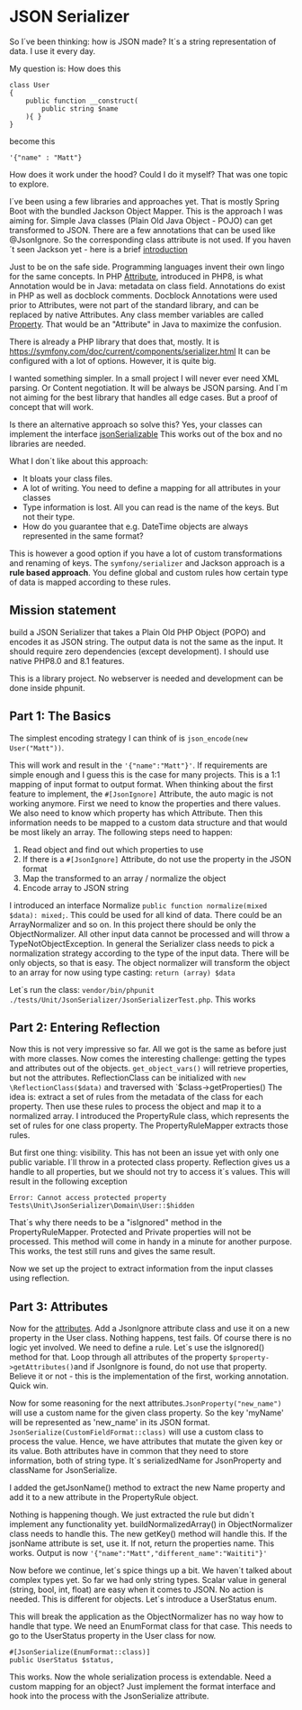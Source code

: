 # JSON Serializer

So I´ve been thinking: how is JSON made? It´s a string representation of data. I use it every day.

My question is: How does this
```
class User
{
    public function __construct(
        public string $name
    ){ }
}
```
become this
```
'{"name" : "Matt"}
```

How does it work under the hood? Could I do it myself? That was one topic to explore.

I´ve been using a few libraries and approaches yet. That is mostly Spring Boot with the bundled Jackson Object Mapper.
This is the approach I was aiming for. Simple Java classes (Plain Old Java Object - POJO) can get transformed to JSON.
There are a few annotations that can be used like @JsonIgnore. So the corresponding class attribute is not used. If you
haven´t seen Jackson yet - here is a brief [introduction](https://www.baeldung.com/jackson-annotations)

Just to be on the safe side. Programming languages invent their own lingo for the same concepts. In PHP
[Attribute](https://www.php.net/manual/en/language.attributes.overview.php), introduced in PHP8, is what Annotation would be in Java: metadata
on class field. Annotations do exist in PHP as well as docblock comments. Docblock Annotations were used prior to Attributes, were not part of the 
standard library, and can be replaced by native Attributes.
Any class member variables are called [Property](https://www.php.net/manual/en/language.oop5.properties.php). That would
be an "Attribute" in Java to maximize the confusion.

There is already a PHP library that does that, mostly. It is https://symfony.com/doc/current/components/serializer.html
It can be configured with a lot of options. However, it is quite big. 

I wanted something simpler. In a small project I will never ever need XML parsing. Or Content negotiation. It will be
always be JSON parsing. And I´m not aiming for the best library that handles all edge cases. But a proof of concept
that will work.

Is there an alternative approach so solve this? Yes, your classes can implement the interface 
[jsonSerializable](https://www.php.net/manual/en/jsonserializable.jsonserialize.php)
This works out of the box and no libraries are needed. 

What I don´t like about this approach:
* It bloats your class files. 
* A lot of writing. You need to define a mapping for all attributes in your classes
* Type information is lost. All you can read is the name of the keys. But not their type.
* How do you guarantee that e.g. DateTime objects are always represented in the same format?

This is however a good option if you have a lot of custom transformations and renaming of keys. The `symfony/serializer`
and Jackson approach is a **rule based approach**. You define global and custom rules how certain type of data is mapped
according to these rules.

## Mission statement
build a JSON Serializer that takes a Plain Old PHP Object (POPO) and encodes it as JSON string. The
output data is not the same as the input. It should require zero dependencies (except development). I should use 
native PHP8.0 and 8.1 features.

This is a library project. No webserver is needed and development can be done inside phpunit.

## Part 1: The Basics
The simplest encoding strategy I can think of is `json_encode(new User("Matt"))`. 

This will work and result in the 
`'{"name":"Matt"}'`. If requirements are simple enough and I guess this is the case for many projects. This is a 1:1 mapping
of input format to output format. When thinking about the first feature to implement, the `#[JsonIgnore]` Attribute, the
auto magic is not working anymore. First we need to know the properties and there values. We also need to know which
property has which Attribute. Then this information needs to be mapped to a custom data structure and that would be most
likely an array. The following steps need to happen:

1. Read object and find out which properties to use
2. If there is a `#[JsonIgnore]` Attribute, do not use the property in the JSON format
3. Map the transformed to an array / normalize the object
4. Encode array to JSON string

I introduced an interface Normalize `public function normalize(mixed $data): mixed;`. This could be used for all kind of
data. There could be an ArrayNormalizer and so on. In this project there should be only the ObjectNormalizer. All other
input data cannot be processed and will throw a TypeNotObjectException. In general the Serializer class needs to pick a
normalization strategy according to the type of the input data. There will be only objects, so that is easy.
The object normalizer will transform the object to an array for now using type casting: `return (array) $data`

Let´s run the class: `vendor/bin/phpunit ./tests/Unit/JsonSerializer/JsonSerializerTest.php`. This works

## Part 2: Entering Reflection
Now this is not very impressive so far. All we got is the same as before just with more classes. Now comes the interesting 
challenge: getting the types and attributes out of the objects. `get_object_vars()` will retrieve properties, but not the
attributes. ReflectionClass can be initialized with `new \ReflectionClass($data)` and traversed with `$class->getProperties()
The idea is: extract a set of rules from the metadata of the class for each property. Then use these rules to process the
object and map it to a normalized array.
I introduced the PropertyRule class, which represents the set of rules for one class property. The PropertyRuleMapper 
extracts those rules.

But first one thing: visibility. This has not been an issue yet with only one public variable. I´ll throw in a protected 
class property. Reflection gives us a handle to all properties, but we should not try to access it´s values. This will 
result in the following exception

`Error: Cannot access protected property Tests\Unit\JsonSerializer\Domain\User::$hidden`

That´s why there needs to be a "isIgnored" method in the PropertyRuleMapper. Protected and Private properties will not 
be processed. This method will come in handy in a minute for another purpose. This works, the test still runs and gives 
the same result.

Now we set up the project to extract information from the input classes using reflection.

## Part 3: Attributes
Now for the [attributes](https://www.php.net/manual/en/language.attributes.overview.php). Add a JsonIgnore attribute 
class and use it on a new property in the User class. Nothing happens, test fails. Of course there is no logic yet 
involved.
We need to define a rule. Let´s use the isIgnored() method for that. Loop through all attributes of the property 
`$property->getAttributes()`and if JsonIgnore is found, do not use that property. Believe it or not - this is 
the implementation of the first, working annotation. Quick win.

Now for some reasoning for the next attributes.`JsonProperty("new_name")` will use a custom name for the given class 
property. So the key 'myName' will be represented as 'new_name' in its JSON format. 
`JsonSerialize(CustomFieldFormat::class)` will use a custom class to process the value. Hence, we have 
attributes that mutate the given key or its value. Both attributes have in common that they need to store information,
both of string type. It´s serializedName for JsonProperty and className for JsonSerialize.

I added the getJsonName() method to extract the new Name property and add it to a new attribute in the PropertyRule 
object. 

Nothing is happening though. We just extracted the rule but didn´t implement any functionality yet. buildNormalizedArray()
in ObjectNormalizer class needs to handle this. The new getKey() method will handle this. If the jsonName attribute is 
set, use it. If not, return the properties name. This works. Output is now `'{"name":"Matt","different_name":"Waititi"}'`

Now before we continue, let´s spice things up a bit. We haven´t talked about complex types yet. So far we had only 
string types. Scalar value in general (string, bool, int, float) are easy when it comes to JSON. No action is needed.
This is different for objects. Let´s introduce a UserStatus enum.

This will break the application as the ObjectNormalizer has no way how to handle that type. We need an EnumFormat class
for that case. This needs to go to the UserStatus property in the User class for now.
```
#[JsonSerialize(EnumFormat::class)]
public UserStatus $status,
```
This works. Now the whole serialization process is extendable. Need a custom mapping for an object? Just implement 
the format interface and hook into the process with the JsonSerialize attribute.
